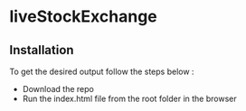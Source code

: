 # liveStockExchange

## Installation
To get the desired output follow the steps below : 

* Download the repo
* Run the index.html file from the root folder in the browser
